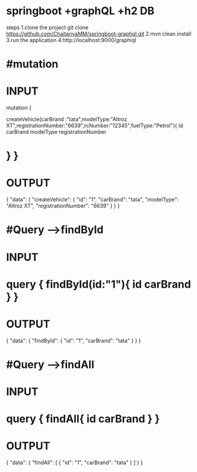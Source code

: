 # springboot +graphQL +h2 DB 

steps
  1.clone the project git clone https://github.com/ChaitanyaMM/springboot-graphql.git
  2.mvn clean install
  3.run the application
  4.http://localhost:9000/graphiql
  
  #mutation
  ========
   INPUT
  ========
  mutation {
  
  createVehicle(carBrand :"tata",modelType:"Altroz XT",registrationNumber:"6639",rcNumber:"12345",fuelType:"Petrol"){
    id
    carBrand
    modelType
    registrationNumber
    
  }
}
  ========
   OUTPUT
  ========
 {
  "data": {
    "createVehicle": {
      "id": "1",
      "carBrand": "tata",
      "modelType": "Altroz XT",
      "registrationNumber": "6639"
    }
  }
}

 #Query  -->findById
  ========
   INPUT
  ========
 query {
    findById(id:"1"){
     id
    carBrand
}
}
  ========
   OUTPUT
  ========
{
  "data": {
    "findById": {
      "id": "1",
      "carBrand": "tata"
    }
  }
}

#Query  -->findAll
  ========
   INPUT
  ========
  query {
    findAll{
     id
    carBrand
}
}
  ========
   OUTPUT
  ========
 {
  "data": {
    "findAll": [
      {
        "id": "1",
        "carBrand": "tata"
      }
    ]
  }
}






